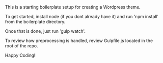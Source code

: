 This is a starting boilerplate setup for creating a Wordpress theme.

To get started, install node (if you dont already have it) and run 'npm install' from the boilerplate directory.

Once that is done, just run 'gulp watch'.



To review how preprocessing is handled, review Gulpfile.js located in the root of the repo.


Happy Coding!
